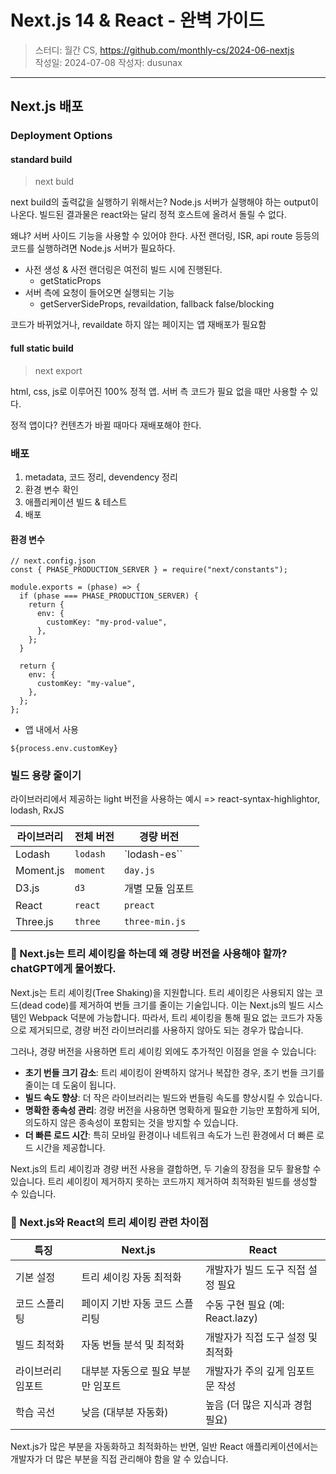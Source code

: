 # Next.js 14 & React - 완벽 가이드

> 스터디: 월간 CS, https://github.com/monthly-cs/2024-06-nextjs  
> 작성일: 2024-07-08
> 작성자: dusunax

---

## Next.js 배포

### Deployment Options

#### standard build

> next buld

next build의 출력값을 실행하기 위해서는? Node.js 서버가 실행해야 하는 output이 나온다. 빌드된 결과물은 react와는 달리 정적 호스트에 올려서 돌릴 수 없다.

왜냐? 서버 사이드 기능을 사용할 수 있어야 한다. 사전 랜더링, ISR, api route 등등의 코드를 실행하려면 Node.js 서버가 필요하다.

- 사전 생성 & 사전 랜더링은 여전히 빌드 시에 진행된다.
  - getStaticProps
- 서버 측에 요청이 들어오면 실행되는 기능
  - getServerSideProps, revaildation, fallback false/blocking

코드가 바뀌었거나, revaildate 하지 않는 페이지는 앱 재배포가 필요함

#### full static build

> next export

html, css, js로 이루어진 100% 정적 앱. 서버 측 코드가 필요 없을 때만 사용할 수 있다.

정적 앱이다? 컨텐츠가 바뀔 때마다 재배포해야 한다.

### 배포

1. metadata, 코드 정리, devendency 정리
2. 환경 변수 확인
3. 애플리케이션 빌드 & 테스트
4. 배포

#### 환경 변수

```tsx
// next.config.json
const { PHASE_PRODUCTION_SERVER } = require("next/constants");

module.exports = (phase) => {
  if (phase === PHASE_PRODUCTION_SERVER) {
    return {
      env: {
        customKey: "my-prod-value",
      },
    };
  }

  return {
    env: {
      customKey: "my-value",
    },
  };
};
```

- 앱 내에서 사용

```tsx
${process.env.customKey}
```

### 빌드 용량 줄이기

라이브러리에서 제공하는 light 버전을 사용하는 예시 => react-syntax-highlightor, lodash, RxJS

| 라이브러리 | 전체 버전 | 경량 버전        |
| ---------- | --------- | ---------------- |
| Lodash     | `lodash`  | `lodash-es``     |
| Moment.js  | `moment`  | `day.js`         |
| D3.js      | `d3`      | 개별 모듈 임포트 |
| React      | `react`   | `preact`         |
| Three.js   | `three`   | `three-min.js`   |

### 🤖 Next.js는 트리 셰이킹을 하는데 왜 경량 버전을 사용해야 할까? chatGPT에게 물어봤다.

Next.js는 트리 셰이킹(Tree Shaking)을 지원합니다. 트리 셰이킹은 사용되지 않는 코드(dead code)를 제거하여 번들 크기를 줄이는 기술입니다. 이는 Next.js의 빌드 시스템인 Webpack 덕분에 가능합니다. 따라서, 트리 셰이킹을 통해 필요 없는 코드가 자동으로 제거되므로, 경량 버전 라이브러리를 사용하지 않아도 되는 경우가 많습니다.

그러나, 경량 버전을 사용하면 트리 셰이킹 외에도 추가적인 이점을 얻을 수 있습니다:

- **초기 번들 크기 감소**: 트리 셰이킹이 완벽하지 않거나 복잡한 경우, 초기 번들 크기를 줄이는 데 도움이 됩니다.
- **빌드 속도 향상**: 더 작은 라이브러리는 빌드와 번들링 속도를 향상시킬 수 있습니다.
- **명확한 종속성 관리**: 경량 버전을 사용하면 명확하게 필요한 기능만 포함하게 되어, 의도하지 않은 종속성이 포함되는 것을 방지할 수 있습니다.
- **더 빠른 로드 시간**: 특히 모바일 환경이나 네트워크 속도가 느린 환경에서 더 빠른 로드 시간을 제공합니다.

Next.js의 트리 셰이킹과 경량 버전 사용을 결합하면, 두 기술의 장점을 모두 활용할 수 있습니다. 트리 셰이킹이 제거하지 못하는 코드까지 제거하여 최적화된 빌드를 생성할 수 있습니다.

### 🤖 Next.js와 React의 트리 셰이킹 관련 차이점

| 특징              | Next.js                            | React                             |
| ----------------- | ---------------------------------- | --------------------------------- |
| 기본 설정         | 트리 셰이킹 자동 최적화            | 개발자가 빌드 도구 직접 설정 필요 |
| 코드 스플리팅     | 페이지 기반 자동 코드 스플리팅     | 수동 구현 필요 (예: React.lazy)   |
| 빌드 최적화       | 자동 번들 분석 및 최적화           | 개발자가 직접 도구 설정 및 최적화 |
| 라이브러리 임포트 | 대부분 자동으로 필요 부분만 임포트 | 개발자가 주의 깊게 임포트 문 작성 |
| 학습 곡선         | 낮음 (대부분 자동화)               | 높음 (더 많은 지식과 경험 필요)   |

Next.js가 많은 부분을 자동화하고 최적화하는 반면, 일반 React 애플리케이션에서는 개발자가 더 많은 부분을 직접 관리해야 함을 알 수 있습니다.
